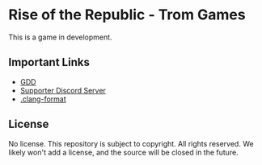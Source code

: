 # Rise of the Republic - Trom Games

This is a game in development.

## Important Links
- [GDD](https://docs.google.com/document/d/1ahQlq-yBoDkJx97KgbtHvdIvqyBUxY3c6W-mplkp0aI/edit?usp=sharing)
- [Supporter Discord Server](https://discord.gg/S4KMENy)
- [.clang-format](https://github.com/Trom-Games/rise-of-the-republic/blob/master/.clang-format)

## License
No license. This repository is subject to copyright. All rights reserved. 
We likely won't add a license, and the source will be closed in the future.
